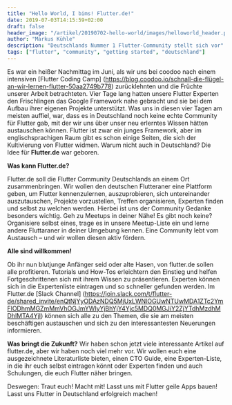 ```yaml
---
title: "Hello World, I bims! Flutter.de!"
date: 2019-07-03T14:15:59+02:00
draft: false
header_image: "/artikel/20190702-hello-world/images/helloworld_header.png"
author: "Markus Kühle"
description: "Deutschlands Nummer 1 Flutter-Community stellt sich vor"
tags: ["flutter", "community", "getting started", "deutschland"]
---
```

 Es war ein heißer Nachmittag im Juni, als wir uns bei coodoo nach einem intensiven [Flutter Coding Camp] (https://blog.coodoo.io/schnall-die-flügel-an-wir-lernen-flutter-50aa2749b778) zurücklehnten und die Früchte unserer Arbeit betrachteten. Vier Tage lang hatten unsere Flutter Experten den Frischlingen das Google Framework nahe gebracht und sie bei dem Aufbau ihrer eigenen Projekte unterstützt. Was uns in diesen vier Tagen am meisten auffiel, war, dass es in Deutschland noch
 keine echte Community für Flutter gab, mit der wir uns über unser neu erlerntes Wissen hätten austauschen können. Flutter ist zwar ein junges Framework, aber im englischsprachigen Raum gibt es schon einige Seiten, die sich der Kultivierung von Flutter widmen. Warum nicht auch in Deutschland?
 Die Idee für **Flutter.de** war geboren.

 **Was kann Flutter.de?**

Flutter.de soll die Flutter Community Deutschlands an einem Ort zusammenbringen. Wir wollen den deutschen Flutteraner eine Plattform geben, um Flutter kennenzulernen, auszuprobieren, sich untereinander auszutauschen, Projekte vorzustellen, Treffen organisieren, Experten finden und selbst zu welchen werden. 
Hierbei ist uns der Community Gedanke besonders wichtig. Geh zu Meetups in deiner Nähe! Es gibt noch keine? Organisiere selbst eines, trage es in unsere Meetup-Liste ein und lerne andere Fluttaraner in deiner Umgebung kennen. Eine Community lebt vom Austausch – und wir wollen diesen aktiv fördern.

**Alle sind willkommen!**

Ob ihr nun blutjunge Anfänger seid oder alte Hasen, von flutter.de sollen alle profitieren. Tutorials und How-Tos erleichtern den Einstieg und helfen Fortgeschrittenen sich mit ihrem Wissen zu präsentieren. Experten können sich in die Expertenliste eintragen und so schneller gefunden werden. Im Flutter.de [Slack Channel] (https://join.slack.com/t/flutter-de/shared_invite/enQtNjYyODAzNDQ5MjUxLWNlOGUwNTUwMDA1ZTc2YmFlODhmMGZmMmVhOGJmYWIyYjBhYjY4Yjc5MDQ0MGJiY2ZjYTdhMzdhMDhlMTA4YjI) können sich alle zu den Themen, die sie am meisten beschäftigen austauschen und sich zu den interessantesten Neuerungen informieren.

**Was bringt die Zukunft?**
Wir haben schon jetzt viele interessante Artikel auf flutter.de, aber wir haben noch viel mehr vor. Wir wollen euch eine ausgezeichnete Literaturliste bieten, einen CTO Guide, eine Experten-Liste, in die ihr euch selbst eintragen könnt oder Experten finden und auch Schulungen, die euch Flutter näher bringen.

Deswegen: Traut euch! Macht mit! Lasst uns mit Flutter geile Apps bauen! Lasst uns Flutter in Deutschland erfolgreich machen!